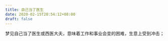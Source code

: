```yaml
---
title: 自己当了医生
date: 2020-02-15T20:54:12+08:00
draft: false
---
```


梦见自己当了医生或西医大夫，意味着工作和事业会变的困难，生意上受到冲击；